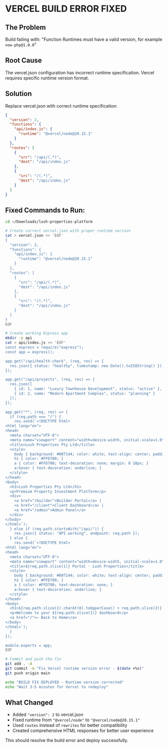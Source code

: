 # VERCEL BUILD ERROR FIXED

## The Problem
Build failing with: "Function Runtimes must have a valid version, for example `now-php@1.0.0`"

## Root Cause  
The vercel.json configuration has incorrect runtime specification. Vercel requires specific runtime version format.

## Solution
Replace vercel.json with correct runtime specification:

```json
{
  "version": 2,
  "functions": {
    "api/index.js": {
      "runtime": "@vercel/node@20.15.1"
    }
  },
  "routes": [
    {
      "src": "/api/(.*)",
      "dest": "/api/index.js"
    },
    {
      "src": "/(.*)",
      "dest": "/api/index.js"
    }
  ]
}
```

## Fixed Commands to Run:

```bash
cd ~/Downloads/lush-properties-platform

# Create correct vercel.json with proper runtime version
cat > vercel.json << 'EOF'
{
  "version": 2,
  "functions": {
    "api/index.js": {
      "runtime": "@vercel/node@20.15.1"
    }
  },
  "routes": [
    {
      "src": "/api/(.*)",
      "dest": "/api/index.js"
    },
    {
      "src": "/(.*)",
      "dest": "/api/index.js"
    }
  ]
}
EOF

# Create working Express app
mkdir -p api
cat > api/index.js << 'EOF'
const express = require("express");
const app = express();

app.get("/api/health-check", (req, res) => {
  res.json({ status: "healthy", timestamp: new Date().toISOString() });
});

app.get("/api/projects", (req, res) => {
  res.json([
    { id: 1, name: "Luxury Townhouse Development", status: "active" },
    { id: 2, name: "Modern Apartment Complex", status: "planning" }
  ]);
});

app.get("*", (req, res) => {
  if (req.path === "/") {
    res.send(`<!DOCTYPE html>
<html lang="en">
<head>
  <meta charset="UTF-8">
  <meta name="viewport" content="width=device-width, initial-scale=1.0">
  <title>Lush Properties Pty Ltd</title>
  <style>
    body { background: #007144; color: white; text-align: center; padding: 50px; font-family: Arial, sans-serif; }
    h1 { color: #FFD700; }
    a { color: #FFD700; text-decoration: none; margin: 0 10px; }
    a:hover { text-decoration: underline; }
  </style>
</head>
<body>
  <h1>Lush Properties Pty Ltd</h1>
  <p>Premium Property Investment Platform</p>
  <div>
    <a href="/builder">Builder Portal</a> |
    <a href="/client">Client Dashboard</a> |
    <a href="/admin">Admin Panel</a>
  </div>
</body>
</html>`);
  } else if (req.path.startsWith("/api/")) {
    res.json({ status: "API working", endpoint: req.path });
  } else {
    res.send(`<!DOCTYPE html>
<html lang="en">
<head>
  <meta charset="UTF-8">
  <meta name="viewport" content="width=device-width, initial-scale=1.0">
  <title>${req.path.slice(1)} Portal - Lush Properties</title>
  <style>
    body { background: #007144; color: white; text-align: center; padding: 50px; font-family: Arial, sans-serif; }
    h1 { color: #FFD700; }
    a { color: #FFD700; text-decoration: none; }
    a:hover { text-decoration: underline; }
  </style>
</head>
<body>
  <h1>${req.path.slice(1).charAt(0).toUpperCase() + req.path.slice(2)} Portal</h1>
  <p>Welcome to your ${req.path.slice(1)} dashboard</p>
  <a href="/">← Back to Home</a>
</body>
</html>`);
  }
});

module.exports = app;
EOF

# Commit and push the fix
git add . -A
git commit -m "Fix Vercel runtime version error - $(date +%s)"
git push origin main

echo "BUILD FIX DEPLOYED - Runtime version corrected"
echo "Wait 3-5 minutes for Vercel to redeploy"
```

## What Changed
- Added `"version": 2` to vercel.json
- Fixed runtime from `"@vercel/node"` to `"@vercel/node@20.15.1"`
- Used `routes` instead of `rewrites` for better compatibility
- Created comprehensive HTML responses for better user experience

This should resolve the build error and deploy successfully.